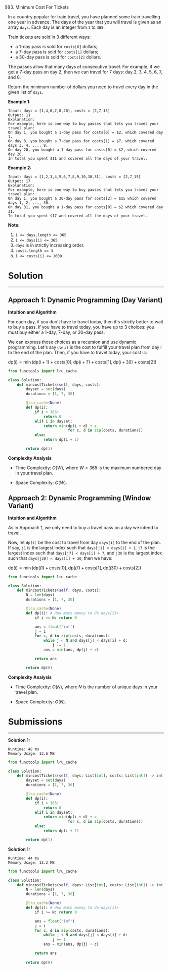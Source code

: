 983. Minimum Cost For Tickets

In a country popular for train travel, you have planned some train travelling one year in advance.  The days of the year that you will travel is given as an array `days`.  Each day is an integer from `1` to `365`.

Train tickets are sold in 3 different ways:

* a 1-day pass is sold for `costs[0]` dollars;
* a 7-day pass is sold for `costs[1]` dollars;
* a 30-day pass is sold for `costs[2]` dollars.

The passes allow that many days of consecutive travel.  For example, if we get a 7-day pass on day 2, then we can travel for 7 days: day 2, 3, 4, 5, 6, 7, and 8.

Return the minimum number of dollars you need to travel every day in the given list of `days`.

 

**Example 1:**

```
Input: days = [1,4,6,7,8,20], costs = [2,7,15]
Output: 11
Explanation: 
For example, here is one way to buy passes that lets you travel your travel plan:
On day 1, you bought a 1-day pass for costs[0] = $2, which covered day 1.
On day 3, you bought a 7-day pass for costs[1] = $7, which covered days 3, 4, ..., 9.
On day 20, you bought a 1-day pass for costs[0] = $2, which covered day 20.
In total you spent $11 and covered all the days of your travel.
```

**Example 2:**

```
Input: days = [1,2,3,4,5,6,7,8,9,10,30,31], costs = [2,7,15]
Output: 17
Explanation: 
For example, here is one way to buy passes that lets you travel your travel plan:
On day 1, you bought a 30-day pass for costs[2] = $15 which covered days 1, 2, ..., 30.
On day 31, you bought a 1-day pass for costs[0] = $2 which covered day 31.
In total you spent $17 and covered all the days of your travel.
```

**Note:**

1. `1 <= days.length <= 365`
1. `1 <= days[i] <= 365`
1. `days` is in strictly increasing order.
1. `costs.length == 3`
1. `1 <= costs[i] <= 1000`

# Solution
---
## Approach 1: Dynamic Programming (Day Variant)
**Intuition and Algorithm**

For each day, if you don't have to travel today, then it's strictly better to wait to buy a pass. If you have to travel today, you have up to 3 choices: you must buy either a 1-day, 7-day, or 30-day pass.

We can express those choices as a recursion and use dynamic programming. Let's say `dp(i)` is the cost to fulfill your travel plan from day i to the end of the plan. Then, if you have to travel today, your cost is:

$\text{dp}(i) = \min(\text{dp}(i+1) + \text{costs}[0], \text{dp}(i+7) + \text{costs}[1], \text{dp}(i+30) + \text{costs}[2])$

```python
from functools import lru_cache

class Solution:
    def mincostTickets(self, days, costs):
        dayset = set(days)
        durations = [1, 7, 30]

        @lru_cache(None)
        def dp(i):
            if i > 365:
                return 0
            elif i in dayset:
                return min(dp(i + d) + c
                           for c, d in zip(costs, durations))
            else:
                return dp(i + 1)

        return dp(1)
```

**Complexity Analysis**

* Time Complexity: $O(W)$, where $W = 365$ is the maximum numbered day in your travel plan.

* Space Complexity: $O(W)$.


## Approach 2: Dynamic Programming (Window Variant)
**Intuition and Algorithm**

As in Approach 1, we only need to buy a travel pass on a day we intend to travel.

Now, let `dp(i)` be the cost to travel from day `days[i]` to the end of the plan. If say, `j1` is the largest index such that `days[j1] < days[i] + 1`, `j7` is the largest index such that `days[j7] < days[i] + 7`, and `j30` is the largest index such that `days[j30] < days[i] + 30`, then we have:

$\text{dp}(i) = \min(\text{dp}(j1) + \text{costs}[0], \text{dp}(j7) + \text{costs}[1], \text{dp}(j30) + \text{costs}[2])$

```python
from functools import lru_cache

class Solution:
    def mincostTickets(self, days, costs):
        N = len(days)
        durations = [1, 7, 30]

        @lru_cache(None)
        def dp(i): # How much money to do days[i]+
            if i >= N: return 0

            ans = float('inf')
            j = i
            for c, d in zip(costs, durations):
                while j < N and days[j] < days[i] + d:
                    j += 1
                ans = min(ans, dp(j) + c)

            return ans

        return dp(0)
```

**Complexity Analysis**

* Time Complexity: $O(N)$, where $N$ is the number of unique days in your travel plan.

* Space Complexity: $O(N)$.

# Submissions
---
**Solution 1:**
```
Runtime: 48 ms
Memory Usage: 13.6 MB
```
```python
from functools import lru_cache

class Solution:
    def mincostTickets(self, days: List[int], costs: List[int]) -> int:
        dayset = set(days)
        durations = [1, 7, 30]

        @lru_cache(None)
        def dp(i):
            if i > 365:
                return 0
            elif i in dayset:
                return min(dp(i + d) + c
                           for c, d in zip(costs, durations))
            else:
                return dp(i + 1)

        return dp(1)
```

**Solution 1:**
```
Runtime: 44 ms
Memory Usage: 13.2 MB
```
```python
from functools import lru_cache

class Solution:
    def mincostTickets(self, days: List[int], costs: List[int]) -> int:
        N = len(days)
        durations = [1, 7, 30]

        @lru_cache(None)
        def dp(i): # How much money to do days[i]+
            if i >= N: return 0

            ans = float('inf')
            j = i
            for c, d in zip(costs, durations):
                while j < N and days[j] < days[i] + d:
                    j += 1
                ans = min(ans, dp(j) + c)

            return ans
        
        return dp(0)
```